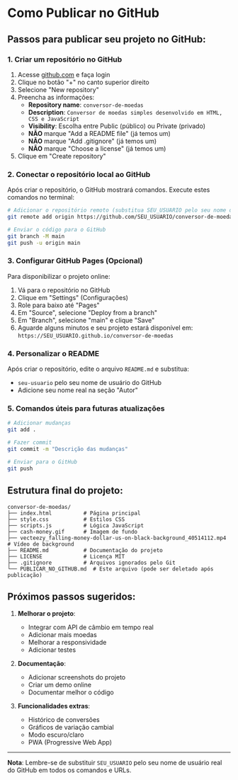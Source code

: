 # Como Publicar no GitHub

## Passos para publicar seu projeto no GitHub:

### 1. Criar um repositório no GitHub

1. Acesse [github.com](https://github.com) e faça login
2. Clique no botão "+" no canto superior direito
3. Selecione "New repository"
4. Preencha as informações:
   - **Repository name**: `conversor-de-moedas`
   - **Description**: `Conversor de moedas simples desenvolvido em HTML, CSS e JavaScript`
   - **Visibility**: Escolha entre Public (público) ou Private (privado)
   - **NÃO** marque "Add a README file" (já temos um)
   - **NÃO** marque "Add .gitignore" (já temos um)
   - **NÃO** marque "Choose a license" (já temos um)
5. Clique em "Create repository"

### 2. Conectar o repositório local ao GitHub

Após criar o repositório, o GitHub mostrará comandos. Execute estes comandos no terminal:

```bash
# Adicionar o repositório remoto (substitua SEU_USUARIO pelo seu nome de usuário do GitHub)
git remote add origin https://github.com/SEU_USUARIO/conversor-de-moedas.git

# Enviar o código para o GitHub
git branch -M main
git push -u origin main
```

### 3. Configurar GitHub Pages (Opcional)

Para disponibilizar o projeto online:

1. Vá para o repositório no GitHub
2. Clique em "Settings" (Configurações)
3. Role para baixo até "Pages"
4. Em "Source", selecione "Deploy from a branch"
5. Em "Branch", selecione "main" e clique "Save"
6. Aguarde alguns minutos e seu projeto estará disponível em: `https://SEU_USUARIO.github.io/conversor-de-moedas`

### 4. Personalizar o README

Após criar o repositório, edite o arquivo `README.md` e substitua:
- `seu-usuario` pelo seu nome de usuário do GitHub
- Adicione seu nome real na seção "Autor"

### 5. Comandos úteis para futuras atualizações

```bash
# Adicionar mudanças
git add .

# Fazer commit
git commit -m "Descrição das mudanças"

# Enviar para o GitHub
git push
```

## Estrutura final do projeto:

```
conversor-de-moedas/
├── index.html          # Página principal
├── style.css           # Estilos CSS
├── scripts.js          # Lógica JavaScript
├── cash-money.gif      # Imagem de fundo
├── vecteezy_falling-money-dollar-us-on-black-background_40514112.mp4  # Vídeo de background
├── README.md           # Documentação do projeto
├── LICENSE             # Licença MIT
├── .gitignore          # Arquivos ignorados pelo Git
└── PUBLICAR_NO_GITHUB.md  # Este arquivo (pode ser deletado após publicação)
```

## Próximos passos sugeridos:

1. **Melhorar o projeto**:
   - Integrar com API de câmbio em tempo real
   - Adicionar mais moedas
   - Melhorar a responsividade
   - Adicionar testes

2. **Documentação**:
   - Adicionar screenshots do projeto
   - Criar um demo online
   - Documentar melhor o código

3. **Funcionalidades extras**:
   - Histórico de conversões
   - Gráficos de variação cambial
   - Modo escuro/claro
   - PWA (Progressive Web App)

---

**Nota**: Lembre-se de substituir `SEU_USUARIO` pelo seu nome de usuário real do GitHub em todos os comandos e URLs. 